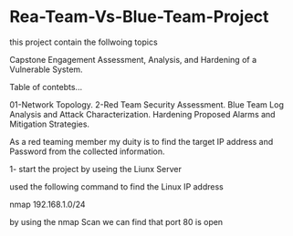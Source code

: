 # Rea-Team-Vs-Blue-Team-Project

this project contain the follwoing topics 

Capstone Engagement Assessment, Analysis, and Hardening of a Vulnerable System.

Table of contebts...

01-Network Topology.
2-Red Team Security Assessment.
Blue Team Log Analysis and Attack Characterization.
Hardening Proposed Alarms and Mitigation Strategies.

As a red teaming member my duity is to find the target IP address and Password from the collected information.

1- start the project by useing the Liunx Server

used the following command to find the Linux IP address 

nmap 192.168.1.0/24
 
 by using the nmap Scan we can find that port 80 is open 
 
 
 
